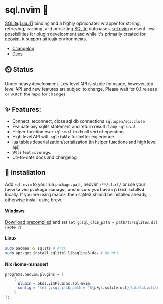 sql.nvim 💫 
=================


[SQLite]/[LuaJIT] binding and a highly opinionated wrapper for storing, retrieving, caching, and persisting [SQLite] databases.
[sql.nvim] present new possibilities for plugin development and while it's primarily created for [neovim], it support all luajit environments.

- [Changelog](https://github.com/tami5/sql.nvim/blob/master/CHANGELOG.md)
- [Docs](https://github.com/tami5/sql.nvim/blob/master/CHANGELOG.md)

⏲️ Status
------------------
Under heavy development. Low level API is stable for usage, however, top level API and new features are subject to change. 
Please wait for 0.1 relaese or watch the repo for changes.


✨ Features:
------------------
- Connect, reconnect, close sql db connections `sql:open/sql:close`
- Evaluate any sqlite statement and return result if any `sql:eval`
- Helper function over `sql:eval` to do all sort of operation.
- High level API with `sql:table` for better experience
- lua tables deserialization/serialization (in helper functions and high level api)
- 90% test coverage.
- Up-to-date docs and changelog


🚧 Installation
-----------------

Add `sql.nvim` to your lua `package.path`, neovim `/**/start/` or use your
favorite vim package manager, and ensure you have `sqlite3` installed locally. 
If you are using macos, then sqlite3 should be installed already, otherwise install using brew.


#### Windows

[Download precompiled](https://www.sqlite.org/download.html) and set `let g:sql_clib_path = path/to/sqlite3.dll` (note: `/`)

#### Linux
```bash
sudo pacman -S sqlite # Arch
sudo apt-get install sqlite3 libsqlite3-dev # Ubuntu
```

#### Nix (home-manager)
```nix
programs.neovim.plugins = [
    {
      plugin = pkgs.vimPlugins.sql-nvim;
      config = "let g:sql_clib_path = '${pkgs.sqlite.out}/lib/libsqlite3.so'";
    }
];
```

[Installation]: #🚧_installation
[Status]: #status
[SQLite]: https://www.sqlite.org/index.html
[LuaJIT]: https://luajit.org
[sql.nvim]: https://github.com/tami5/sql.nvim
[neovim]: https://github.com/neovim/neovim
